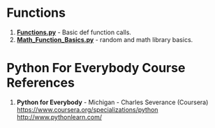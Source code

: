#  Functions
1.  **[Functions.py](https://github.com/nkuhta/Python-For-Everybody/blob/master/5.%20Functions/Functions.py)** - Basic def function calls.
2.  **[Math_Function_Basics.py](https://github.com/nkuhta/Python-For-Everybody/blob/master/5.%20Functions/Math_Function_Basics.py)** - random and math library basics.  

#  Python For Everybody Course References
1.  **Python for Everybody** - Michigan - Charles Severance (Coursera)   
	https://www.coursera.org/specializations/python  
	http://www.pythonlearn.com/

